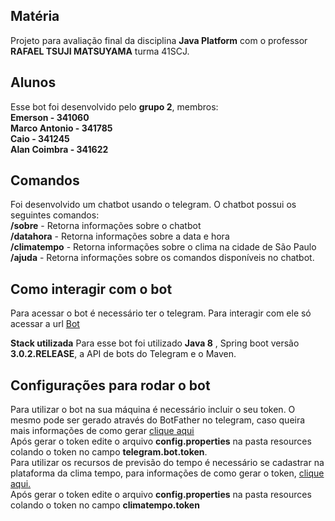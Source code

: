 

## Matéria

Projeto para avaliação final da disciplina **Java Platform** com o professor **RAFAEL TSUJI MATSUYAMA** turma 41SCJ. 

## Alunos

Esse bot foi desenvolvido pelo **grupo 2**, membros:\
**Emerson - 341060\
Marco Antonio - 341785**\
**Caio - 341245**\
**Alan Coimbra - 341622**

## Comandos

Foi desenvolvido um chatbot usando o telegram. O chatbot possui os seguintes comandos:\
**/sobre** - Retorna informações sobre o chatbot\
**/datahora** - Retorna informações sobre a data e hora\
**/climatempo** - Retorna informações sobre o clima na cidade de São Paulo\
**/ajuda** - Retorna informações sobre os comandos disponíveis no chatbot. 

## Como interagir com o bot

Para acessar o bot é necessário ter o telegram. Para interagir com ele só acessar a url [Bot](t.me/JavaGroup2Bot)

**Stack utilizada**
Para esse bot foi utilizado **Java 8** , Spring boot versão **3.0.2.RELEASE**, a API de bots do Telegram e o Maven. 

## Configurações para rodar o bot

Para utilizar o bot na sua máquina é necessário incluir o seu token. O mesmo pode ser gerado através do BotFather no telegram, caso queira mais informações de como gerar [clique aqui](https://core.telegram.org/bots#6-botfather)\
Após gerar o token edite o arquivo **config.properties** na pasta resources colando o token no campo **telegram.bot.token**.\
Para utilizar os recursos de previsão do tempo é necessário se cadastrar na plataforma da clima tempo, para informações de como gerar o token, [clique aqui.](https://advisor.climatempo.com.br/) \
Após gerar o token edite o arquivo **config.properties** na pasta resources colando o token no campo **climatempo.token**
